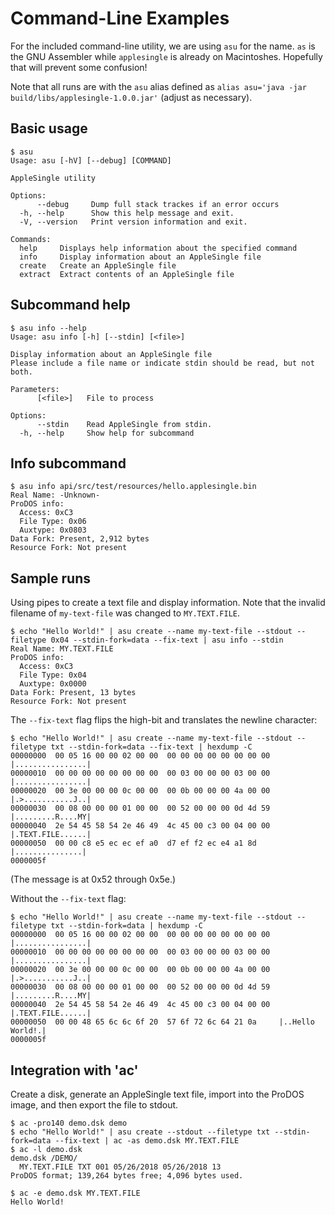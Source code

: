 # Command-Line Examples

For the included command-line utility, we are using `asu` for the name.
`as` is the GNU Assembler while `applesingle` is already on Macintoshes.
Hopefully that will prevent some confusion!

Note that all runs are with the `asu` alias defined as `alias asu='java -jar build/libs/applesingle-1.0.0.jar'`
(adjust as necessary).

## Basic usage

```shell
$ asu
Usage: asu [-hV] [--debug] [COMMAND]

AppleSingle utility

Options:
      --debug     Dump full stack trackes if an error occurs
  -h, --help      Show this help message and exit.
  -V, --version   Print version information and exit.

Commands:
  help     Displays help information about the specified command
  info     Display information about an AppleSingle file
  create   Create an AppleSingle file
  extract  Extract contents of an AppleSingle file
```

## Subcommand help

```shell
$ asu info --help
Usage: asu info [-h] [--stdin] [<file>]

Display information about an AppleSingle file
Please include a file name or indicate stdin should be read, but not both.

Parameters:
      [<file>]   File to process

Options:
      --stdin    Read AppleSingle from stdin.
  -h, --help     Show help for subcommand
```

## Info subcommand 

```shell
$ asu info api/src/test/resources/hello.applesingle.bin 
Real Name: -Unknown-
ProDOS info:
  Access: 0xC3
  File Type: 0x06
  Auxtype: 0x0803
Data Fork: Present, 2,912 bytes
Resource Fork: Not present
```

## Sample runs

Using pipes to create a text file and display information.  Note that the invalid filename of `my-text-file` was changed to `MY.TEXT.FILE`.

```shell
$ echo "Hello World!" | asu create --name my-text-file --stdout --filetype 0x04 --stdin-fork=data --fix-text | asu info --stdin
Real Name: MY.TEXT.FILE
ProDOS info:
  Access: 0xC3
  File Type: 0x04
  Auxtype: 0x0000
Data Fork: Present, 13 bytes
Resource Fork: Not present
```

The `--fix-text` flag flips the high-bit and translates the newline character:

```shell
$ echo "Hello World!" | asu create --name my-text-file --stdout --filetype txt --stdin-fork=data --fix-text | hexdump -C
00000000  00 05 16 00 00 02 00 00  00 00 00 00 00 00 00 00  |................|
00000010  00 00 00 00 00 00 00 00  00 03 00 00 00 03 00 00  |................|
00000020  00 3e 00 00 00 0c 00 00  00 0b 00 00 00 4a 00 00  |.>...........J..|
00000030  00 08 00 00 00 01 00 00  00 52 00 00 00 0d 4d 59  |.........R....MY|
00000040  2e 54 45 58 54 2e 46 49  4c 45 00 c3 00 04 00 00  |.TEXT.FILE......|
00000050  00 00 c8 e5 ec ec ef a0  d7 ef f2 ec e4 a1 8d     |...............|
0000005f
```
(The message is at 0x52 through 0x5e.)

Without the `--fix-text` flag:

```shell
$ echo "Hello World!" | asu create --name my-text-file --stdout --filetype txt --stdin-fork=data | hexdump -C
00000000  00 05 16 00 00 02 00 00  00 00 00 00 00 00 00 00  |................|
00000010  00 00 00 00 00 00 00 00  00 03 00 00 00 03 00 00  |................|
00000020  00 3e 00 00 00 0c 00 00  00 0b 00 00 00 4a 00 00  |.>...........J..|
00000030  00 08 00 00 00 01 00 00  00 52 00 00 00 0d 4d 59  |.........R....MY|
00000040  2e 54 45 58 54 2e 46 49  4c 45 00 c3 00 04 00 00  |.TEXT.FILE......|
00000050  00 00 48 65 6c 6c 6f 20  57 6f 72 6c 64 21 0a     |..Hello World!.|
0000005f
```

## Integration with 'ac'

Create a disk, generate an AppleSingle text file, import into the ProDOS image, and then export the file to stdout.

```shell
$ ac -pro140 demo.dsk demo
$ echo "Hello World!" | asu create --stdout --filetype txt --stdin-fork=data --fix-text | ac -as demo.dsk MY.TEXT.FILE
$ ac -l demo.dsk 
demo.dsk /DEMO/
  MY.TEXT.FILE TXT 001 05/26/2018 05/26/2018 13  
ProDOS format; 139,264 bytes free; 4,096 bytes used.

$ ac -e demo.dsk MY.TEXT.FILE
Hello World!
```
